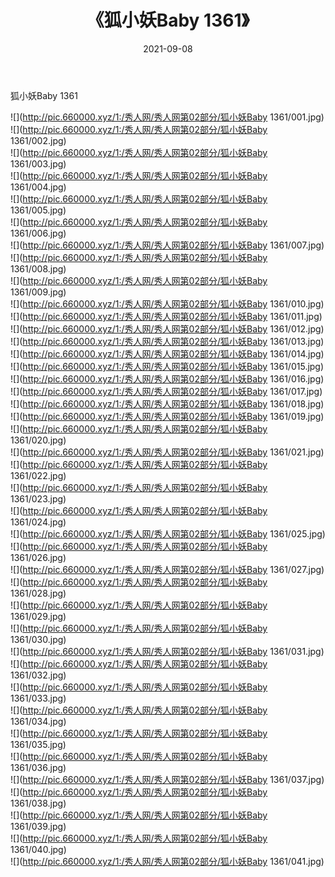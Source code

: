 ﻿---
layout: post
title:  《狐小妖Baby 1361》
date:   2021-09-08
img: http://pic.660000.xyz/1:/秀人网/秀人网第02部分/狐小妖Baby 1361/000.jpg
categories: [美女, 清纯, 唯美]
---

狐小妖Baby 1361

  ![](http://pic.660000.xyz/1:/秀人网/秀人网第02部分/狐小妖Baby 1361/001.jpg) <br> ![](http://pic.660000.xyz/1:/秀人网/秀人网第02部分/狐小妖Baby 1361/002.jpg) <br> ![](http://pic.660000.xyz/1:/秀人网/秀人网第02部分/狐小妖Baby 1361/003.jpg) <br> ![](http://pic.660000.xyz/1:/秀人网/秀人网第02部分/狐小妖Baby 1361/004.jpg) <br> ![](http://pic.660000.xyz/1:/秀人网/秀人网第02部分/狐小妖Baby 1361/005.jpg) <br> ![](http://pic.660000.xyz/1:/秀人网/秀人网第02部分/狐小妖Baby 1361/006.jpg) <br> ![](http://pic.660000.xyz/1:/秀人网/秀人网第02部分/狐小妖Baby 1361/007.jpg) <br> ![](http://pic.660000.xyz/1:/秀人网/秀人网第02部分/狐小妖Baby 1361/008.jpg) <br> ![](http://pic.660000.xyz/1:/秀人网/秀人网第02部分/狐小妖Baby 1361/009.jpg) <br> ![](http://pic.660000.xyz/1:/秀人网/秀人网第02部分/狐小妖Baby 1361/010.jpg) <br> ![](http://pic.660000.xyz/1:/秀人网/秀人网第02部分/狐小妖Baby 1361/011.jpg) <br> ![](http://pic.660000.xyz/1:/秀人网/秀人网第02部分/狐小妖Baby 1361/012.jpg) <br> ![](http://pic.660000.xyz/1:/秀人网/秀人网第02部分/狐小妖Baby 1361/013.jpg) <br> ![](http://pic.660000.xyz/1:/秀人网/秀人网第02部分/狐小妖Baby 1361/014.jpg) <br> ![](http://pic.660000.xyz/1:/秀人网/秀人网第02部分/狐小妖Baby 1361/015.jpg) <br> ![](http://pic.660000.xyz/1:/秀人网/秀人网第02部分/狐小妖Baby 1361/016.jpg) <br> ![](http://pic.660000.xyz/1:/秀人网/秀人网第02部分/狐小妖Baby 1361/017.jpg) <br> ![](http://pic.660000.xyz/1:/秀人网/秀人网第02部分/狐小妖Baby 1361/018.jpg) <br> ![](http://pic.660000.xyz/1:/秀人网/秀人网第02部分/狐小妖Baby 1361/019.jpg) <br> ![](http://pic.660000.xyz/1:/秀人网/秀人网第02部分/狐小妖Baby 1361/020.jpg) <br> ![](http://pic.660000.xyz/1:/秀人网/秀人网第02部分/狐小妖Baby 1361/021.jpg) <br> ![](http://pic.660000.xyz/1:/秀人网/秀人网第02部分/狐小妖Baby 1361/022.jpg) <br> ![](http://pic.660000.xyz/1:/秀人网/秀人网第02部分/狐小妖Baby 1361/023.jpg) <br> ![](http://pic.660000.xyz/1:/秀人网/秀人网第02部分/狐小妖Baby 1361/024.jpg) <br> ![](http://pic.660000.xyz/1:/秀人网/秀人网第02部分/狐小妖Baby 1361/025.jpg) <br> ![](http://pic.660000.xyz/1:/秀人网/秀人网第02部分/狐小妖Baby 1361/026.jpg) <br> ![](http://pic.660000.xyz/1:/秀人网/秀人网第02部分/狐小妖Baby 1361/027.jpg) <br> ![](http://pic.660000.xyz/1:/秀人网/秀人网第02部分/狐小妖Baby 1361/028.jpg) <br> ![](http://pic.660000.xyz/1:/秀人网/秀人网第02部分/狐小妖Baby 1361/029.jpg) <br> ![](http://pic.660000.xyz/1:/秀人网/秀人网第02部分/狐小妖Baby 1361/030.jpg) <br> ![](http://pic.660000.xyz/1:/秀人网/秀人网第02部分/狐小妖Baby 1361/031.jpg) <br> ![](http://pic.660000.xyz/1:/秀人网/秀人网第02部分/狐小妖Baby 1361/032.jpg) <br> ![](http://pic.660000.xyz/1:/秀人网/秀人网第02部分/狐小妖Baby 1361/033.jpg) <br> ![](http://pic.660000.xyz/1:/秀人网/秀人网第02部分/狐小妖Baby 1361/034.jpg) <br> ![](http://pic.660000.xyz/1:/秀人网/秀人网第02部分/狐小妖Baby 1361/035.jpg) <br> ![](http://pic.660000.xyz/1:/秀人网/秀人网第02部分/狐小妖Baby 1361/036.jpg) <br> ![](http://pic.660000.xyz/1:/秀人网/秀人网第02部分/狐小妖Baby 1361/037.jpg) <br> ![](http://pic.660000.xyz/1:/秀人网/秀人网第02部分/狐小妖Baby 1361/038.jpg) <br> ![](http://pic.660000.xyz/1:/秀人网/秀人网第02部分/狐小妖Baby 1361/039.jpg) <br> ![](http://pic.660000.xyz/1:/秀人网/秀人网第02部分/狐小妖Baby 1361/040.jpg) <br> ![](http://pic.660000.xyz/1:/秀人网/秀人网第02部分/狐小妖Baby 1361/041.jpg) <br>